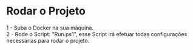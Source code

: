 # Rodar o Projeto
1 - Suba o Docker na sua máquina. <br/>
2 - Rode o Script: "Run.ps1", esse Script irá efetuar todas configurações necessárias para rodar o projeto.
